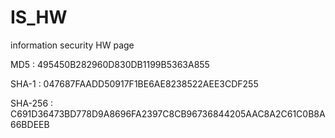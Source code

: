 # IS_HW
information security  HW page

MD5 : 495450B282960D830DB1199B5363A855

SHA-1 : 047687FAADD50917F1BE6AE8238522AEE3CDF255

SHA-256 : C691D36473BD778D9A8696FA2397C8CB96736844205AAC8A2C61C0B8A66BDEEB
